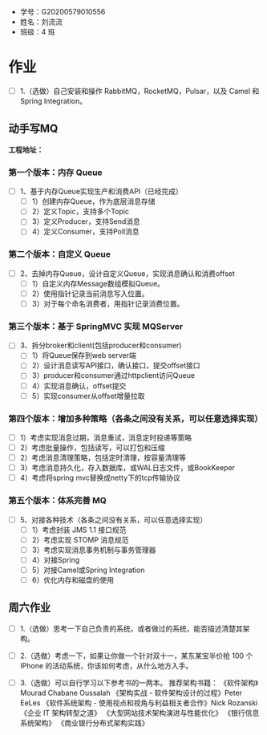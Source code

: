 - 学号：G20200579010556
- 姓名：刘流流
- 班级：4 班

# 作业

- [ ] 1.（选做）自己安装和操作 RabbitMQ，RocketMQ，Pulsar，以及 Camel 和 Spring Integration。

## 动手写MQ

**工程地址：**

### 第一个版本：内存 Queue
- [ ] 1、基于内存Queue实现生产和消费API（已经完成）
    - [ ] 1）创建内存Queue，作为底层消息存储
    - [ ] 2）定义Topic，支持多个Topic
    - [ ] 3）定义Producer，支持Send消息
    - [ ] 4）定义Consumer，支持Poll消息

### 第二个版本：自定义 Queue
- [ ] 2、去掉内存Queue，设计自定义Queue，实现消息确认和消费offset
    - [ ] 1）自定义内存Message数组模拟Queue。
    - [ ] 2）使用指针记录当前消息写入位置。
    - [ ] 3）对于每个命名消费者，用指针记录消费位置。

### 第三个版本：基于 SpringMVC 实现 MQServer
- [ ] 3、拆分broker和client(包括producer和consumer)
    - [ ] 1）将Queue保存到web server端
    - [ ] 2）设计消息读写API接口，确认接口，提交offset接口
    - [ ] 3）producer和consumer通过httpclient访问Queue
    - [ ] 4）实现消息确认，offset提交
    - [ ] 5）实现consumer从offset增量拉取

### 第四个版本：增加多种策略（各条之间没有关系，可以任意选择实现）
- [ ] 1）考虑实现消息过期，消息重试，消息定时投递等策略
- [ ] 2）考虑批量操作，包括读写，可以打包和压缩
- [ ] 2）考虑消息清理策略，包括定时清理，按容量清理等
- [ ] 3）考虑消息持久化，存入数据库，或WAL日志文件，或BookKeeper
- [ ] 4）考虑将spring mvc替换成netty下的tcp传输协议

### 第五个版本：体系完善 MQ
- [ ] 5、对接各种技术（各条之间没有关系，可以任意选择实现）
    - [ ] 1）考虑封装 JMS 1.1 接口规范
    - [ ] 2）考虑实现 STOMP 消息规范
    - [ ] 3）考虑实现消息事务机制与事务管理器
    - [ ] 4）对接Spring
    - [ ] 5）对接Camel或Spring Integration
    - [ ] 6）优化内存和磁盘的使用

## 周六作业

- [ ] 1.（选做）思考一下自己负责的系统，或者做过的系统，能否描述清楚其架构。

- [ ] 2.（选做）考虑一下，如果让你做一个针对双十一，某东某宝半价抢 100 个 IPhone 的活动系统，你该如何考虑，从什么地方入手。

- [ ] 3.（选做）可以自行学习以下参考书的一两本。
  推荐架构书籍：
  《软件架构》Mourad Chabane Oussalah
  《架构实战 - 软件架构设计的过程》Peter EeLes
  《软件系统架构 - 使用视点和视角与利益相关者合作》Nick Rozanski
  《企业 IT 架构转型之道》
  《大型网站技术架构演进与性能优化》
  《银行信息系统架构》
  《商业银行分布式架构实践》